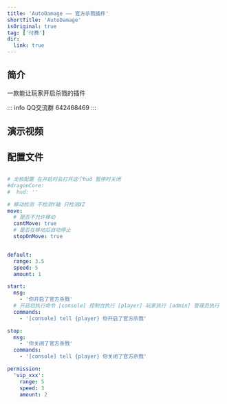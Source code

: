 ```yaml
---
title: 'AutoDamage —— 官方杀戮插件'
shortTitle: 'AutoDamage'
isOriginal: true
tag: ['付费']
dir:
  link: true
---
```


## 简介
一款能让玩家开启杀戮的插件

::: info QQ交流群 642468469
:::



## 演示视频

<BiliBili bvid="BV1rCB6YnEsh" />

## 配置文件

```yaml

# 龙核配置 在开启时会打开这个hud 暂停时关闭
#dragonCore:
#  hud: ''

# 移动检测 不检测Y轴 只检测XZ
move:
  # 是否不允许移动
  cantMove: true
  # 是否在移动后自动停止
  stopOnMove: true


default:
  range: 3.5
  speed: 5
  amount: 1

start:
  msg:
    - '你开启了官方杀戮'
  # 开启后执行命令 [console] 控制台执行 [player] 玩家执行 [admin] 管理员执行
  commands:
    - '[console] tell {player} 你开启了官方杀戮'

stop:
  msg:
    - '你关闭了官方杀戮'
  commands:
    - '[console] tell {player} 你关闭了官方杀戮'

permission:
  'vip_xxx':
    range: 5
    speed: 3
    amount: 2
```